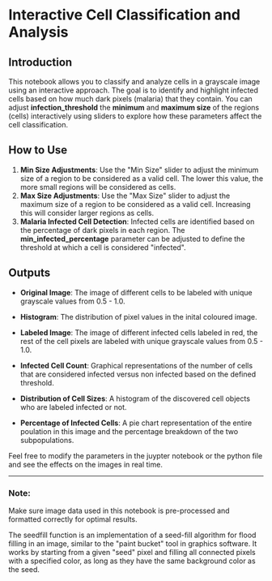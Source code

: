 # Interactive Cell Classification and Analysis

## Introduction
This notebook allows you to classify and analyze cells in a grayscale image using an interactive approach. The goal is to identify and highlight infected cells based on how much dark pixels (malaria) that they contain. You can adjust **infection_threshold** the **minimum** and **maximum size** of the regions (cells) interactively using sliders to explore how these parameters affect the cell classification.

## How to Use
1. **Min Size Adjustments**: Use the "Min Size" slider to adjust the minimum size of a region to be considered as a valid cell. The lower this value, the more small regions will be considered as cells.
2. **Max Size Adjustments**: Use the "Max Size" slider to adjust the maximum size of a region to be considered as a valid cell. Increasing this will consider larger regions as cells.
3. **Malaria Infected Cell Detection**: Infected cells are identified based on the percentage of dark pixels in each region. The **min_infected_percentage** parameter can be adjusted to define the threshold at which a cell is considered "infected".

## Outputs
- **Original Image**: The image of different cells to be labeled with unique grayscale values from 0.5 - 1.0.
- **Histogram**: The distribution of pixel values in the inital coloured image.

- **Labeled Image**: The image of different infected cells labeled in red, the rest of the cell pixels are labeled with unique grayscale values from 0.5 - 1.0.
- **Infected Cell Count**: Graphical representations of the number of cells that are considered infected versus non infected based on the defined threshold.
- **Distribution of Cell Sizes**: A histogram of the discovered cell objects who are labeled infected or not.
- **Percentage of Infected Cells**: A pie chart representation of the entire poulation in this image and the percentage breakdown of the two subpopulations.  

Feel free to modify the parameters in the juypter notebook or the python file and see the effects on the images in real time.

---

### Note: 
Make sure image data used in this notebook is pre-processed and formatted correctly for optimal results.

The seedfill function is an implementation of a seed-fill algorithm for flood filling in an image, similar to the "paint bucket" tool in graphics software. It works by starting from a given "seed" pixel and filling all connected pixels with a specified color, as long as they have the same background color as the seed.

